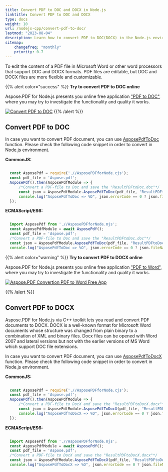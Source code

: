 ```yaml
---
title: Convert PDF to DOC and DOCX in Node.js
linktitle: Convert PDF to DOC and DOCX
type: docs
weight: 10
url: /nodejs-cpp/convert-pdf-to-doc/
lastmod: "2023-08-04"
description: Learn how to convert PDF to DOC(DOCX) in the Node.js environment.
sitemap:
    changefreq: "monthly"
    priority: 0.7
---
```


To edit the content of a PDF file in Microsoft Word or other word processors that support DOC and DOCX formats. PDF files are editable, but DOC and DOCX files are more flexible and customizable.

{{% alert color="success" %}}
**Try to convert PDF to DOC online**

Aspose.PDF for Node.js presents you online free application ["PDF to DOC"](https://products.aspose.app/pdf/conversion/pdf-to-doc), where you may try to investigate the functionality and quality it works.

[![Convert PDF to DOC](/pdf/nodejs-cpp/images/pdf_to_word.png)](https://products.aspose.app/pdf/conversion/pdf-to-doc)
{{% /alert %}}

## Convert PDF to DOC

In case you want to convert PDF document, you can use [AsposePdfToDoc](https://reference.aspose.com/pdf/nodejs-cpp/convert/asposepdftodoc/) function. 
Please check the following code snippet in order to convert in Node.js environment.

**CommonJS:**

```cjs

  const AsposePdf = require('.//AsposePDFforNode.cjs');
  const pdf_file = 'Aspose.pdf';
  AsposePdf().then(AsposePdfModule => {
      /*Convert a PDF-file to Doc and save the "ResultPDFtoDoc.doc"*/
      const json = AsposePdfModule.AsposePdfToDoc(pdf_file, "ResultPDFtoDoc.doc");
      console.log("AsposePdfToDoc => %O", json.errorCode == 0 ? json.fileNameResult : json.errorText);
  });
```

**ECMAScript/ES6:**

```mjs

  import AsposePdf from './/AsposePDFforNode.mjs';
  const AsposePdfModule = await AsposePdf();
  const pdf_file = 'Aspose.pdf';
  /*Convert a PDF-file to Doc and save the "ResultPDFtoDoc.doc"*/
  const json = AsposePdfModule.AsposePdfToDoc(pdf_file, "ResultPDFtoDoc.doc");
  console.log("AsposePdfToDoc => %O", json.errorCode == 0 ? json.fileNameResult : json.errorText);
```

{{% alert color="warning" %}}
**Try to convert PDF to DOCX online**

Aspose.PDF for Node.js presents you online free application ["PDF to Word"](https://products.aspose.app/pdf/conversion/pdf-to-docx), where you may try to investigate the functionality and quality it works.

[![Aspose.PDF Convertion PDF to Word Free App](/pdf/nodejs-cpp/images/pdf_to_word.png)](https://products.aspose.app/pdf/conversion/pdf-to-docx)

{{% /alert %}}

## Convert PDF to DOCX

Aspose.PDF for Node.js via C++ toolkit lets you read and convert PDF documents to DOCX. DOCX is a well-known format for Microsoft Word documents whose structure was changed from plain binary to a combination of XML and binary files. Docx files can be opened with Word 2007 and lateral versions but not with the earlier versions of MS Word which support DOC file extensions.

In case you want to convert PDF document, you can use [AsposePdfToDocX](https://reference.aspose.com/pdf/nodejs-cpp/convert/asposepdftodocx/) function. 
Please check the following code snippet in order to convert in Node.js environment.

**CommonJS:**

```cjs

  const AsposePdf = require('.//AsposePDFforNode.cjs');
  const pdf_file = 'Aspose.pdf';
  AsposePdf().then(AsposePdfModule => {
      /*Convert a PDF-file to DocX and save the "ResultPDFtoDocX.docx"*/
      const json = AsposePdfModule.AsposePdfToDocX(pdf_file, "ResultPDFtoDocX.docx");
      console.log("AsposePdfToDocX => %O", json.errorCode == 0 ? json.fileNameResult : json.errorText);
  });
```

**ECMAScript/ES6:**

```mjs

  import AsposePdf from './/AsposePDFforNode.mjs';
  const AsposePdfModule = await AsposePdf();
  const pdf_file = 'Aspose.pdf';
  /*Convert a PDF-file to DocX and save the "ResultPDFtoDocX.docx"*/
  const json = AsposePdfModule.AsposePdfToDocX(pdf_file, "ResultPDFtoDocX.docx");
  console.log("AsposePdfToDocX => %O", json.errorCode == 0 ? json.fileNameResult : json.errorText);
```


